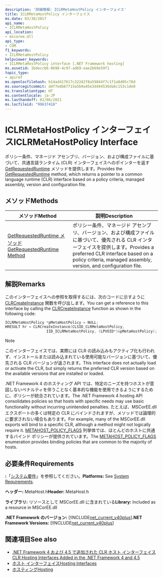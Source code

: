 ```yaml
---
description: '詳細情報: ICLRMetaHostPolicy インターフェイス'
title: ICLRMetaHostPolicy インターフェイス
ms.date: 03/30/2017
api_name:
- ICLRMetaHostPolicy
api_location:
- mscoree.dll
api_type:
- COM
f1_keywords:
- ICLRMetaHostPolicy
helpviewer_keywords:
- ICLRMetaHostPolicy interface [.NET Framework hosting]
ms.assetid: 1bdeccb6-0698-4c97-ad69-eae2b69e59f1
topic_type:
- apiref
ms.openlocfilehash: b14ad417617c32242f8a59844f7c1f1a8d05c78d
ms.sourcegitcommit: ddf7edb67715a5b9a45e3dd44536dabc153c1de0
ms.translationtype: HT
ms.contentlocale: ja-JP
ms.lasthandoff: 02/06/2021
ms.locfileid: "99637418"
---
```

# <a name="iclrmetahostpolicy-interface"></a><span data-ttu-id="e6e58-103">ICLRMetaHostPolicy インターフェイス</span><span class="sxs-lookup"><span data-stu-id="e6e58-103">ICLRMetaHostPolicy Interface</span></span>

<span data-ttu-id="e6e58-104">ポリシー条件、マネージド アセンブリ、バージョン、および構成ファイルに基づいて、共通言語ランタイム (CLR) インターフェイスへのポインターを返す [GetRequestedRuntime](iclrmetahostpolicy-getrequestedruntime-method.md) メソッドを提供します。</span><span class="sxs-lookup"><span data-stu-id="e6e58-104">Provides the [GetRequestedRuntime](iclrmetahostpolicy-getrequestedruntime-method.md) method, which returns a pointer to a common language runtime (CLR) interface based on a policy criteria, managed assembly, version and configuration file.</span></span>  
  
## <a name="methods"></a><span data-ttu-id="e6e58-105">メソッド</span><span class="sxs-lookup"><span data-stu-id="e6e58-105">Methods</span></span>  
  
|<span data-ttu-id="e6e58-106">メソッド</span><span class="sxs-lookup"><span data-stu-id="e6e58-106">Method</span></span>|<span data-ttu-id="e6e58-107">説明</span><span class="sxs-lookup"><span data-stu-id="e6e58-107">Description</span></span>|  
|------------|-----------------|  
|[<span data-ttu-id="e6e58-108">GetRequestedRuntime メソッド</span><span class="sxs-lookup"><span data-stu-id="e6e58-108">GetRequestedRuntime Method</span></span>](iclrmetahostpolicy-getrequestedruntime-method.md)|<span data-ttu-id="e6e58-109">ポリシー条件、マネージド アセンブリ、バージョン、および構成ファイルに基づいて、優先される CLR インターフェイスを提供します。</span><span class="sxs-lookup"><span data-stu-id="e6e58-109">Provides a preferred CLR interface based on a policy criteria, managed assembly, version, and configuration file.</span></span>|  
  
## <a name="remarks"></a><span data-ttu-id="e6e58-110">解説</span><span class="sxs-lookup"><span data-stu-id="e6e58-110">Remarks</span></span>  

 <span data-ttu-id="e6e58-111">このインターフェイスへの参照を取得するには、次のコードに示すように [CLRCreateInstance](clrcreateinstance-function.md) 関数を呼び出します。</span><span class="sxs-lookup"><span data-stu-id="e6e58-111">You can get a reference to this interface by calling the [CLRCreateInstance](clrcreateinstance-function.md) function as shown in the following code:</span></span>  
  
```cpp  
ICLRMetaHostPolicy *pMetaHostPolicy = NULL;  
HRESULT hr = CLRCreateInstance(CLSID_CLRMetaHostPolicy,  
                   IID_ICLRMetaHostPolicy, (LPVOID*)&pMetaHostPolicy);  
```  
  
> [!NOTE]
> <span data-ttu-id="e6e58-112">このインターフェイスでは、実際には CLR の読み込みもアクティブ化も行われず、インストールまたは読み込まれている使用可能なバージョンに基づいて、優先される CLR バージョンが返されます。</span><span class="sxs-lookup"><span data-stu-id="e6e58-112">This interface does not actually load or activate the CLR, but simply returns the preferred CLR version based on the available versions that are installed or loaded.</span></span>  
  
 <span data-ttu-id="e6e58-113">.NET Framework 4 のホスティング API では、特定のニーズを持つホストが意図しないペナルティを伴うことなく基本的な機能を使用できるようにするために、ポリシーが統合されています。</span><span class="sxs-lookup"><span data-stu-id="e6e58-113">The .NET Framework 4 hosting API consolidates policies so that hosts with specific needs may use basic functionality without incurring unintended penalties.</span></span> <span data-ttu-id="e6e58-114">たとえば、MSCorEE.dll エクスポートの多くは特定の CLR にバインドされますが、メソッドでは論理的に要求されない場合もあります。</span><span class="sxs-lookup"><span data-stu-id="e6e58-114">For example, many of the MSCorEE.dll exports will bind to a specific CLR, although a method might not logically require it.</span></span> <span data-ttu-id="e6e58-115">[METAHOST_POLICY_FLAGS](metahost-policy-flags-enumeration.md) 列挙体では、ほとんどのホストに共通するバインド ポリシーが提供されています。</span><span class="sxs-lookup"><span data-stu-id="e6e58-115">The [METAHOST_POLICY_FLAGS](metahost-policy-flags-enumeration.md) enumeration provides binding policies that are common to the majority of hosts.</span></span>  
  
## <a name="requirements"></a><span data-ttu-id="e6e58-116">必要条件</span><span class="sxs-lookup"><span data-stu-id="e6e58-116">Requirements</span></span>  

 <span data-ttu-id="e6e58-117">**:**「[システム要件](../../get-started/system-requirements.md)」を参照してください。</span><span class="sxs-lookup"><span data-stu-id="e6e58-117">**Platforms:** See [System Requirements](../../get-started/system-requirements.md).</span></span>  
  
 <span data-ttu-id="e6e58-118">**ヘッダー:** MetaHost.h</span><span class="sxs-lookup"><span data-stu-id="e6e58-118">**Header:** MetaHost.h</span></span>  
  
 <span data-ttu-id="e6e58-119">**ライブラリ:** リソースとして MSCorEE.dll に含まれている</span><span class="sxs-lookup"><span data-stu-id="e6e58-119">**Library:** Included as a resource in MSCorEE.dll</span></span>  
  
 <span data-ttu-id="e6e58-120">**.NET Framework のバージョン:** [!INCLUDE[net_current_v40plus](../../../../includes/net-current-v40plus-md.md)]</span><span class="sxs-lookup"><span data-stu-id="e6e58-120">**.NET Framework Versions:** [!INCLUDE[net_current_v40plus](../../../../includes/net-current-v40plus-md.md)]</span></span>  
  
## <a name="see-also"></a><span data-ttu-id="e6e58-121">関連項目</span><span class="sxs-lookup"><span data-stu-id="e6e58-121">See also</span></span>

- [<span data-ttu-id="e6e58-122">.NET Framework 4 および 4.5 で追加された CLR ホスト インターフェイス</span><span class="sxs-lookup"><span data-stu-id="e6e58-122">CLR Hosting Interfaces Added in the .NET Framework 4 and 4.5</span></span>](clr-hosting-interfaces-added-in-the-net-framework-4-and-4-5.md)
- [<span data-ttu-id="e6e58-123">ホスト インターフェイス</span><span class="sxs-lookup"><span data-stu-id="e6e58-123">Hosting Interfaces</span></span>](hosting-interfaces.md)
- [<span data-ttu-id="e6e58-124">ホスティング</span><span class="sxs-lookup"><span data-stu-id="e6e58-124">Hosting</span></span>](index.md)

